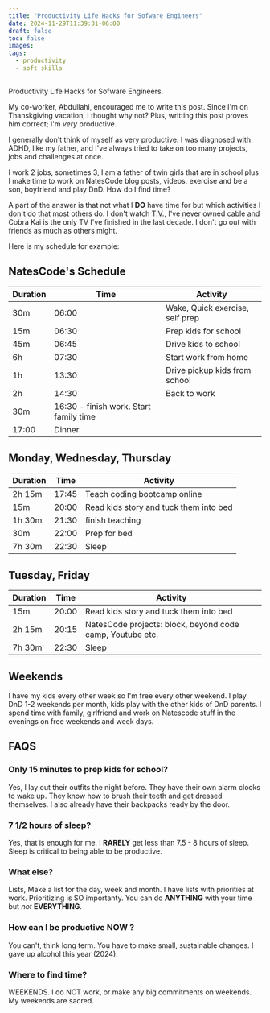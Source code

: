 ```yaml
---
title: "Productivity Life Hacks for Sofware Engineers"
date: 2024-11-29T11:39:31-06:00
draft: false 
toc: false
images:
tags:
  - productivity
  - soft skills
---
```



Productivity Life Hacks for Sofware Engineers.

My co-worker, Abdullahi, encouraged me to write this post. Since I'm on Thanskgiving vacation, I thought why not? Plus, writting this post proves him correct; I'm *very* productive. 

I generally don't think of myself as very productive. I was diagnosed with ADHD, like my father, and I've always tried to take on too many projects, jobs and challenges at once. 

I work 2 jobs, sometimes 3, I am a father of twin girls that are in school plus I make time to work on NatesCode blog posts, videos, exercise and be a son, boyfriend and play DnD. How do I find time?

A part of the answer is that not what I **DO** have time for but which activities I don't do that most others do. I don't watch T.V., I've never owned cable and Cobra Kai is the only TV I've finished in the last decade. I don't
go out with friends as much as others might. 

Here is my schedule for example:


## NatesCode\'s Schedule

| Duration | Time  | Activity | 
| -------- | ------- | ----- | 
| 30m      | 06:00 |  Wake, Quick exercise, self prep | 
| 15m      | 06:30 | Prep kids for school | 
| 45m      | 06:45 | Drive kids to school |
| 6h       | 07:30 | Start work from home | 
| 1h       |13:30  | Drive pickup kids from school | 
| 2h | 14:30  | Back to work | 
| 30m | 16:30 - finish work. Start family time | 
| 17:00 | Dinner | 


## Monday, Wednesday, Thursday
| Duration | Time  | Activity | 
| -------- | ------- | ----- |
| 2h 15m  | 17:45 | Teach coding bootcamp online | 
|15m  | 20:00 | Read kids story and tuck them into bed | 
| 1h 30m  | 21:30 | finish teaching | 
| 30m  | 22:00 | Prep for bed | 
| 7h 30m  | 22:30 | Sleep | 


## Tuesday, Friday

| Duration | Time  | Activity | 
| -------- | ------- | -------- |
|   15m | 20:00  | Read kids story and tuck them into bed | 
| 2h 15m | 20:15 | NatesCode projects: block, beyond code camp, Youtube etc.  | 
| 7h 30m | 22:30 | Sleep | 


## Weekends

I have my kids every other week so I'm free every other weekend. I play DnD 1-2 weekends per month, kids play with the other kids of DnD parents.
I spend time with family, girlfriend and work on Natescode stuff in the evenings on free weekends and week days. 



## FAQS

### Only 15 minutes to prep kids for school?

Yes, I lay out their outfits the night before. They have their own alarm clocks to wake up. They know how to
brush their teeth and get dressed themselves. I also already have their backpacks ready by the door. 


### 7 1/2 hours of sleep?

Yes, that is enough for me. I **RARELY** get less than 7.5 - 8 hours of sleep. Sleep is critical to being able to be productive.

### What else? 

Lists, Make a list for the day, week and month. I have lists with priorities at work. Prioritizing is SO importanty. You can do **ANYTHING** with your time but *not* **EVERYTHING**.

### How can I be productive NOW ?

You can't, think long term. You have to make small, sustainable changes. I gave up alcohol this year (2024). 

### Where to find time?

WEEKENDS. I do NOT work, or make any big commitments on weekends. My weekends are sacred. 
